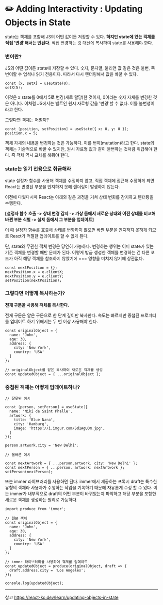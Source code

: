 # ✏️ Adding Interactivity : Updating Objects in State

state는 객체를 포함해 JS의 어떤 값이든 저장할 수 있다.
**하지만 state에 있는 객체를 직접 '변경'해서는 안된다.**
직접 변경하는 것 대신에 복사하여 state를 사용해야 한다.

### 변이란?

JS의 어떤 값이든 state에 저장할 수 있다.
숫자, 문자열, 불리언 값 같은 것은 불변, 즉 변이할 수 업석나 읽기 전용이다.
따라서 다시 렌더링해서 값을 바꿀 수 있다.

```
const [x, setX] = useState(0);
setX(5);
```

이것은 x state를 0에서 5로 변경(새로 할당)한 것이지, 0이라는 숫자 자체를 변경한 것은 아니다. 이처럼 JS에서는 빌트인 원시 자료형 값을 '변경'할 수 없다. 이를 불변성이라고 한다.

그렇다면 객체는 어떨까?

```
const [position, setPosition] = useState({ x: 0, y: 0 });
position.x = 5;
```

객체 자체의 내용을 변경하는 것은 가능하다. 이를 변이(mutation)라고 한다.
state의 객체는 기술적으로 바꿀 수 있지만, 원시 자료형 값과 같이 불변하는 것처럼 취급해야 한다. 즉 객체 역시 교체를 해줘야 한다.

### state는 읽기 전용으로 취급해라

state 설정자 함수를 사용해 객체를 수정하지 않고, 직접 객체에 접근해 수정하게 되면 React는 변경된 부분을 인지하지 못해 렌더링이 발생하지 않는다.

이전에 다뤘다시피 React는 아래와 같은 과정을 거쳐 상태 변화를 감지하고 렌더링을 수행한다.

**[설정자 함수 호출 -> 상태 변경 감지 -> 가상 돔에서 새로운 상태와 이전 상태를 비교해 바뀐 부분 식별 -> 실제 돔에서 그 부분을 업데이트]**

이 때 설정자 함수를 호출해 상태를 변화하지 않으면 바뀐 부분을 인지하지 못하게 되므로 React가 적절한 업데이트를 할 수 없게 된다.

단, state와 무관한 객체 변경은 당연히 가능하다.
변경하는 행위는 이미 state가 있는 기존 객체를 변경할 때만 문제가 된다.
이렇게 방금 생성한 객체를 변경하는 건 다른 코드가 아직 해당 객체를 참조하지 않았기에 === 영향을 미치지 않기에 상관없다.

```
const nextPosition = {};
nextPosition.x = e.clientX;
nextPosition.y = e.clientY;
setPosition(nextPosition);
```

### 그렇다면 어떻게 복사하는가?

**전개 구문을 사용해 객체를 복사한다.**

전개 구문은 얕은 구문으로 한 단계 깊이만 복사한다.
속도는 빠르지만 중첩된 프로퍼티를 업데이트 하기 위해서는 두 번 이상 사용해야 한다.

```
const originalObject = {
  name: 'John',
  age: 30,
  address: {
    city: 'New York',
    country: 'USA'
  }
};

// originalObject를 얕은 복사하여 새로운 객체를 생성
const updatedObject = { ...originalObject };
```

### 중첩된 객체는 어떻게 업데이트하나?

```
// 잘못된 예시

const [person, setPerson] = useState({
  name: 'Niki de Saint Phalle',
  artwork: {
    title: 'Blue Nana',
    city: 'Hamburg',
    image: 'https://i.imgur.com/Sd1AgUOm.jpg',
  }
});

person.artwork.city = 'New Delhi';

```

```
// 올바른 예시

const nextArtwork = { ...person.artwork, city: 'New Delhi' };
const nextPerson = { ...person, artwork: nextArtwork };
setPerson(nextPerson);

```

또는 immer 라이브러리를 사용하면 된다.
immer에서 제공하는 프록시 draft는 특수한 유형의 객체라 사용자가 수행하는 작업을 기록하기 때문에 자유롭게 수정 할 수 있다. 이는 immer가 내부적으로 draft의 어떤 부분이 바뀌었는지 파악하고 해당 부분을 포함한 새로운 객체를 생성하는 원리로 가능하다.

```
import produce from 'immer';

// 원본 객체
const originalObject = {
  name: 'John',
  age: 30,
  address: {
    city: 'New York',
    country: 'USA'
  }
};

// immer 라이브러리를 사용하여 객체를 업데이트
const updatedObject = produce(originalObject, draft => {
  draft.address.city = 'Los Angeles';
});

console.log(updatedObject);
```

---

참고
https://react-ko.dev/learn/updating-objects-in-state
